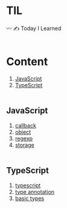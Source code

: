 # TIL
〰️ ✍️ Today I Learned
<br/><br/>

# Content
1. [JavaScript](#JavaScript)
2. [TypeScript](#TypeScript)
<br/><br/>

## JavaScript
1. [callback](./JavaScript/callback.md)
2. [object](./JavaScript/object.md)
3. [regexp](./JavaScript/regexp.md)
4. [storage](./JavaScript/storage.md)
<br/><br/>

## TypeScript
1. [typescript](./TypeScript/typescript.md)
2. [type annotation](./TypeScript/type-annotation.md)
3. [basic types](./TypeScript/basic-types)